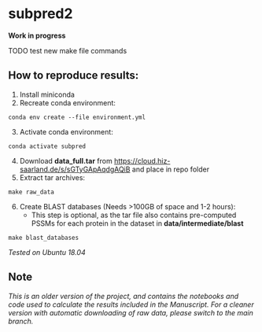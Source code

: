 # subpred2

**Work in progress**

TODO test new make file commands

## How to reproduce results:

1. Install miniconda
2. Recreate conda environment:
```
conda env create --file environment.yml
```
3. Activate conda environment: 
```
conda activate subpred
```
4. Download **data_full.tar** from https://cloud.hiz-saarland.de/s/sGTyGApAqdgAQiB and place in repo folder
5. Extract tar archives:
```
make raw_data
```
6. Create BLAST databases (Needs >100GB of space and 1-2 hours): 
    - This step is optional, as the tar file also contains pre-computed PSSMs for each protein in the dataset in **data/intermediate/blast**
```
make blast_databases
```

*Tested on Ubuntu 18.04*

## Note

*This is an older version of the project, and contains the notebooks and code used to calculate the results included in the Manuscript. For a cleaner version with automatic downloading of raw data, please switch to the main branch.*
